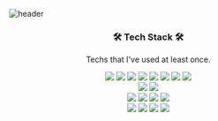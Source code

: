 ![header](https://capsule-render.vercel.app/api?type=Soft&color=auto&height=300&section=header&text=JuhoLee&animation=blinking&FontColor=#000000&fontSize=90)

<h3 align="center"> 🛠 Tech Stack 🛠 </h3>

<p align="center"> Techs that I've used at least once. </p>
<p align="center">
 
 <img src="https://img.shields.io/badge/C-A8B9CC?style=flat-square&logo=C&logoColor=white">
 <img src="https://img.shields.io/badge/C++-3766AB?style=flat-square&logo=C%2B%2B&logoColor=white">
 <img src="https://img.shields.io/badge/Java-007396?style=flat-square&logo=Java&logoColor=white">  
 <img src="https://img.shields.io/badge/HTML5-E34F26?style=flat-square&logo=HTML5&logoColor=white">
 <img src="https://img.shields.io/badge/CSS3-1572B6?style=flat-square&logo=CSS3&logoColor=white">
 
 <img src="https://img.shields.io/badge/JavaScript-F7DF1E?style=flat-square&logo=JavaScript&logoColor=white">
 <img src="https://img.shields.io/badge/TypeScript-3178C6?style=flat-square&logo=TypeScript&logoColor=white">
 <img src="https://img.shields.io/badge/Solidity-363636?style=flat-square&logo=Solidity&logoColor=white">
 <br />
 <img src="https://img.shields.io/badge/Node.js-339933?style=flat-square&logo=Node.js&logoColor=white">
 <img src="https://img.shields.io/badge/Deno-000000?style=flat-square&logo=Deno&logoColor=white">
 <br />
 <img src="https://img.shields.io/badge/Spring-6DB33F?style=flat-square&logo=Spring&logoColor=white">
 <img src="https://img.shields.io/badge/SpringBoot-6DB33F?style=flat-square&logo=Spring&logoColor=white">
 <img src="https://img.shields.io/badge/React-61DAFB?style=flat-square&logo=React&logoColor=white">
 <img src="https://img.shields.io/badge/Next.js-000000?style=flat-square&logo=Next.js&logoColor=white">
 <br />
 <img src="https://img.shields.io/badge/Material%20UI-0081CB?style=flat-square&logo=Material%20UI&logoColor=white">
 <img src="https://img.shields.io/badge/Ant%20Design-0170FE?style=flat-square&logo=Ant%20Design&logoColor=white">
 <img src="https://img.shields.io/badge/MySQL-4479A1?style=flat-square&logo=MySQL&logoColor=white">
 <img src="https://img.shields.io/badge/MongoDB-47A248?style=flat-square&logo=MongoDB&logoColor=white">
</p>
